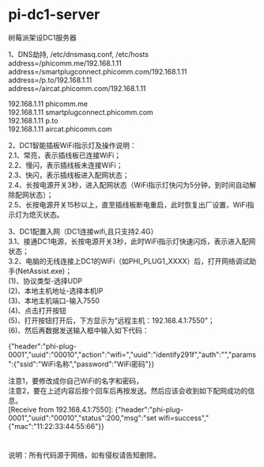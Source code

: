 # pi-dc1-server
树莓派架设DC1服务器

1、DNS劫持, /etc/dnsmasq.conf, /etc/hosts  
address=/phicomm.me/192.168.1.11  
address=/smartplugconnect.phicomm.com/192.168.1.11  
address=/p.to/192.168.1.11  
address=/aircat.phicomm.com/192.168.1.11  

192.168.1.11 phicomm.me  
192.168.1.11 smartplugconnect.phicomm.com  
192.168.1.11 p.to  
192.168.1.11 aircat.phicomm.com  

2、DC1智能插板WiFi指示灯及操作说明：  
  2.1、常亮，表示插线板已连接WiFi；  
  2.2、慢闪，表示插线板未连接WiFi；  
  2.3、快闪，表示插线板进入配网状态；  
  2.4、长按电源开关3秒，进入配网状态（WiFi指示灯快闪为5分钟，到时间自动解除配网状态）；  
  2.5、长按电源开关15秒以上，直至插线板断电重启，此时恢复出厂设置，WiFi指示灯为熄灭状态。  

3、DC1配置入网（DC1连接wifi,且只支持2.4G）  
  3.1、接通DC1电源，长按电源开关3秒，此时WiFi指示灯快速闪烁，表示进入配网状态；  
  3.2、电脑的无线连接上DC1的WiFi（如PHI_PLUG1_XXXX）后，打开网络调试助手(NetAssist.exe)；  
    (1)、协议类型-选择UDP  
    (2)、本地主机地址-选择本机IP  
    (3)、本地主机端口-输入7550  
    (4)、点击打开按钮  
    (5)、打开按钮打开后，下方显示为“远程主机：192.168.4.1:7550”；  
    (6)、然后再数据发送输入框中输入如下代码：  
  
{"header":"phi-plug-0001","uuid":"00010","action":"wifi=","uuid":"identify291f","auth":"","params":{"ssid":"WiFi名称","password":"WiFi密码"}}  

注意1，要修改成你自己WiFi的名字和密码，  
注意2，要在上述内容后按个回车后再按发送。然后应该会收到如下配网成功的信息。  
[Receive from 192.168.4.1:7550]:
{"header":"phi-plug-0001","uuid":"00010","status":200,"msg":"set wifi=success","{"mac":"11:22:33:44:55:66"}}  
#
说明：所有代码源于网络，如有侵权请告知删除。
